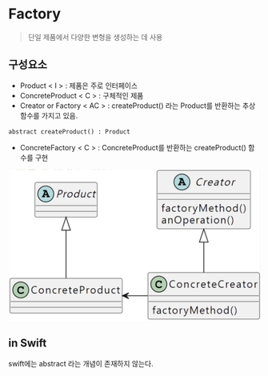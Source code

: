 # Factory
> 단일 제품에서 다양한 변형을 생성하는 데 사용

## 구성요소
- Product < I > : 제품은 주로 인터페이스
- ConcreteProduct < C > : 구체적인 제품
- Creator or Factory < AC > : createProduct() 라는 Product를 반환하는 추상 함수를 가지고 있음. 
```
abstract createProduct() : Product
```
- ConcreteFactory < C > : ConcreteProduct를 반환하는 createProduct() 함수를 구현

![](Factory.png)

## in Swift
swift에는 abstract 라는 개념이 존재하지 않는다.